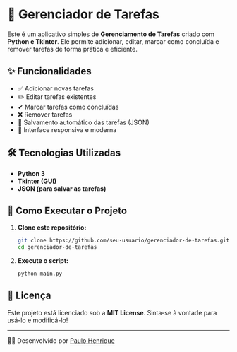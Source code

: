 # 📌 Gerenciador de Tarefas

Este é um aplicativo simples de **Gerenciamento de Tarefas** criado com **Python e Tkinter**. Ele permite adicionar, editar, marcar como concluída e remover tarefas de forma prática e eficiente.

## ✨ Funcionalidades

- ✅ Adicionar novas tarefas
- ✏️ Editar tarefas existentes
- ✔ Marcar tarefas como concluídas
- ❌ Remover tarefas
- 💾 Salvamento automático das tarefas (JSON)
- 📏 Interface responsiva e moderna

## 🛠️ Tecnologias Utilizadas

- **Python 3**
- **Tkinter (GUI)**
- **JSON (para salvar as tarefas)**

## 🚀 Como Executar o Projeto

1. **Clone este repositório:**
   ```bash
   git clone https://github.com/seu-usuario/gerenciador-de-tarefas.git
   cd gerenciador-de-tarefas
   ```
2. **Execute o script:**
   ```bash
   python main.py
   ```

## 📜 Licença

Este projeto está licenciado sob a **MIT License**. Sinta-se à vontade para usá-lo e modificá-lo!

---

👨‍💻 Desenvolvido por [Paulo Henrique](https://seu-portfolio.com)
